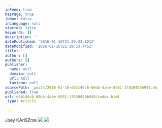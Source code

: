 ```yaml
---
inFeed: true
hasPage: true
inNav: false
inLanguage: null
starred: false
keywords: []
description: ''
datePublished: '2016-01-16T21:20:22.821Z'
dateModified: '2016-01-16T21:19:53.745Z'
title: ''
author: []
authors: []
publisher:
  name: null
  domain: null
  url: null
  favicon: null
sourcePath: _posts/2016-01-16-d6b140c6-60db-4aee-8951-1f838459b940.md
published: true
url: d6b140c6-60db-4aee-8951-1f838459b940/index.html
_type: Article

---
```

Joey KAriSZma
![](https://the-grid-user-content.s3-us-west-2.amazonaws.com/fe4fdc00-33b4-43db-8982-6b164d4224b8.jpg)
![](https://the-grid-user-content.s3-us-west-2.amazonaws.com/73d21bb1-0455-4456-bb5c-5cd3fd442ff6.jpg)
